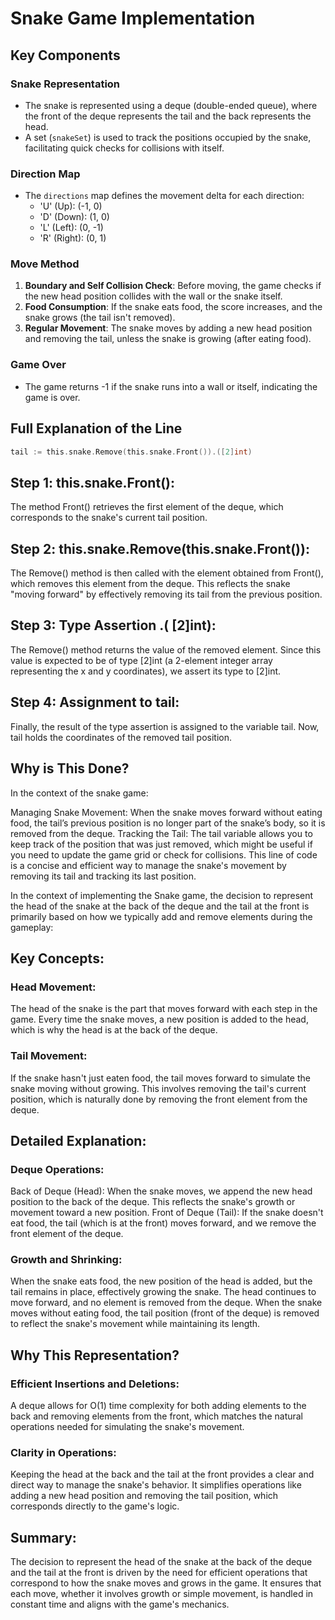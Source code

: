 # Snake Game Implementation

## Key Components

### Snake Representation
- The snake is represented using a deque (double-ended queue), where the front of the deque represents the tail and the back represents the head.
- A set (`snakeSet`) is used to track the positions occupied by the snake, facilitating quick checks for collisions with itself.

### Direction Map
- The `directions` map defines the movement delta for each direction:
  - 'U' (Up): (-1, 0)
  - 'D' (Down): (1, 0)
  - 'L' (Left): (0, -1)
  - 'R' (Right): (0, 1)

### Move Method
1. **Boundary and Self Collision Check**: Before moving, the game checks if the new head position collides with the wall or the snake itself.
2. **Food Consumption**: If the snake eats food, the score increases, and the snake grows (the tail isn't removed).
3. **Regular Movement**: The snake moves by adding a new head position and removing the tail, unless the snake is growing (after eating food).

### Game Over
- The game returns -1 if the snake runs into a wall or itself, indicating the game is over.


## Full Explanation of the Line
``` go
tail := this.snake.Remove(this.snake.Front()).([2]int)
```

## Step 1: this.snake.Front():

The method Front() retrieves the first element of the deque, which corresponds to the snake's current tail position.

## Step 2: this.snake.Remove(this.snake.Front()):

The Remove() method is then called with the element obtained from Front(), which removes this element from the deque. This reflects the snake "moving forward" by effectively removing its tail from the previous position.

## Step 3: Type Assertion .( [2]int):

The Remove() method returns the value of the removed element. Since this value is expected to be of type [2]int (a 2-element integer array representing the x and y coordinates), we assert its type to [2]int.

## Step 4: Assignment to tail:

Finally, the result of the type assertion is assigned to the variable tail. Now, tail holds the coordinates of the removed tail position.

## Why is This Done?
In the context of the snake game:

Managing Snake Movement: When the snake moves forward without eating food, the tail’s previous position is no longer part of the snake’s body, so it is removed from the deque.
Tracking the Tail: The tail variable allows you to keep track of the position that was just removed, which might be useful if you need to update the game grid or check for collisions.
This line of code is a concise and efficient way to manage the snake's movement by removing its tail and tracking its last position.


In the context of implementing the Snake game, the decision to represent the head of the snake at the back of the deque and the tail at the front is primarily based on how we typically add and remove elements during the gameplay:

## Key Concepts:
### Head Movement:

The head of the snake is the part that moves forward with each step in the game. Every time the snake moves, a new position is added to the head, which is why the head is at the back of the deque.

### Tail Movement:

If the snake hasn't just eaten food, the tail moves forward to simulate the snake moving without growing. This involves removing the tail's current position, which is naturally done by removing the front element from the deque.

## Detailed Explanation:

### Deque Operations:

Back of Deque (Head): When the snake moves, we append the new head position to the back of the deque. This reflects the snake's growth or movement toward a new position.
Front of Deque (Tail): If the snake doesn't eat food, the tail (which is at the front) moves forward, and we remove the front element of the deque.

### Growth and Shrinking:

When the snake eats food, the new position of the head is added, but the tail remains in place, effectively growing the snake. The head continues to move forward, and no element is removed from the deque.
When the snake moves without eating food, the tail position (front of the deque) is removed to reflect the snake's movement while maintaining its length.

## Why This Representation?

### Efficient Insertions and Deletions:

A deque allows for O(1) time complexity for both adding elements to the back and removing elements from the front, which matches the natural operations needed for simulating the snake's movement.

### Clarity in Operations:

Keeping the head at the back and the tail at the front provides a clear and direct way to manage the snake's behavior. It simplifies operations like adding a new head position and removing the tail position, which corresponds directly to the game's logic.

## Summary:
The decision to represent the head of the snake at the back of the deque and the tail at the front is driven by the need for efficient operations that correspond to how the snake moves and grows in the game. It ensures that each move, whether it involves growth or simple movement, is handled in constant time and aligns with the game's mechanics.